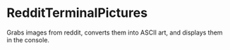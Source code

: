 # RedditTerminalPictures
Grabs images from reddit, converts them into ASCII art, and displays them in the console.
